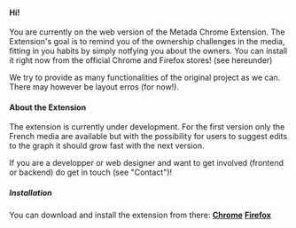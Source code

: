 #### Hi!

You are currently on the web version of the Metada Chrome Extension. The Extension's goal is to remind you of the ownership challenges in the media, fitting in you habits by simply notfying you about the owners. You can install it right now from the official Chrome and Firefox stores! (see hereunder)

We try to provide as many functionalities of the original project as we can. There may however be layout erros (for now!). 

#### About the Extension

The extension is currently under development. For the first version only the French media are available but with the possibility for users to suggest edits to the graph it should grow fast with the next version.


If you are a developper or web designer and want to get involved (frontend or backend) do get in touch (see "Contact")!


##### Installation

You can download and install the extension from there: [**Chrome**](https://bit.ly/metadaChrome) [**Firefox**](https://bit.ly/metadaFirefox)

